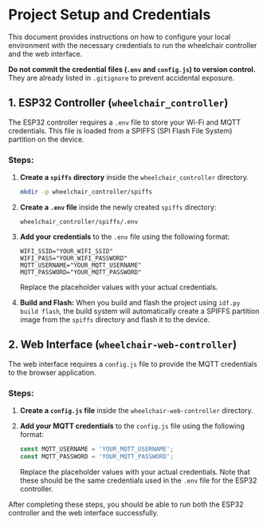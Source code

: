# Project Setup and Credentials

This document provides instructions on how to configure your local environment with the necessary credentials to run the wheelchair controller and the web interface.

**Do not commit the credential files (`.env` and `config.js`) to version control.** They are already listed in `.gitignore` to prevent accidental exposure.

## 1. ESP32 Controller (`wheelchair_controller`)

The ESP32 controller requires a `.env` file to store your Wi-Fi and MQTT credentials. This file is loaded from a SPIFFS (SPI Flash File System) partition on the device.

### Steps:

1.  **Create a `spiffs` directory** inside the `wheelchair_controller` directory.

    ```bash
    mkdir -p wheelchair_controller/spiffs
    ```

2.  **Create a `.env` file** inside the newly created `spiffs` directory:

    `wheelchair_controller/spiffs/.env`

3.  **Add your credentials** to the `.env` file using the following format:

    ```
    WIFI_SSID="YOUR_WIFI_SSID"
    WIFI_PASS="YOUR_WIFI_PASSWORD"
    MQTT_USERNAME="YOUR_MQTT_USERNAME"
    MQTT_PASSWORD="YOUR_MQTT_PASSWORD"
    ```

    Replace the placeholder values with your actual credentials.

4.  **Build and Flash:** When you build and flash the project using `idf.py build flash`, the build system will automatically create a SPIFFS partition image from the `spiffs` directory and flash it to the device.

## 2. Web Interface (`wheelchair-web-controller`)

The web interface requires a `config.js` file to provide the MQTT credentials to the browser application.

### Steps:

1.  **Create a `config.js` file** inside the `wheelchair-web-controller` directory.

2.  **Add your MQTT credentials** to the `config.js` file using the following format:

    ```javascript
    const MQTT_USERNAME = 'YOUR_MQTT_USERNAME';
    const MQTT_PASSWORD = 'YOUR_MQTT_PASSWORD';
    ```

    Replace the placeholder values with your actual credentials. Note that these should be the same credentials used in the `.env` file for the ESP32 controller.

After completing these steps, you should be able to run both the ESP32 controller and the web interface successfully.
